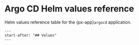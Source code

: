 ```{px-app-values} argocd
```

# Argo CD Helm values reference

Helm values reference table for the {px-app}`argocd` application.

```{include} ../../../applications/argocd/README.md
---
start-after: "## Values"
---
```
